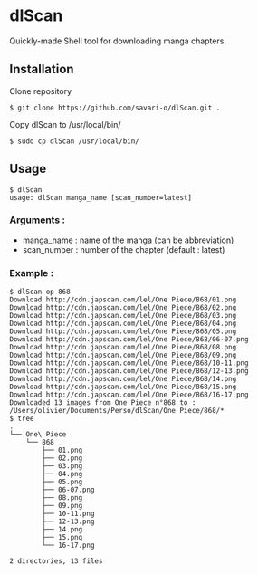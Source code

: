 # dlScan

Quickly-made Shell tool for downloading manga chapters.

## Installation
Clone repository

    $ git clone https://github.com/savari-o/dlScan.git .

Copy dlScan to /usr/local/bin/

    $ sudo cp dlScan /usr/local/bin/

## Usage

    $ dlScan
    usage: dlScan manga_name [scan_number=latest]

### Arguments :

* manga_name : name of the manga (can be abbreviation)
* scan_number : number of the chapter (default : latest)

### Example :

    $ dlScan op 868
    Download http://cdn.japscan.com/lel/One Piece/868/01.png
    Download http://cdn.japscan.com/lel/One Piece/868/02.png
    Download http://cdn.japscan.com/lel/One Piece/868/03.png
    Download http://cdn.japscan.com/lel/One Piece/868/04.png
    Download http://cdn.japscan.com/lel/One Piece/868/05.png
    Download http://cdn.japscan.com/lel/One Piece/868/06-07.png
    Download http://cdn.japscan.com/lel/One Piece/868/08.png
    Download http://cdn.japscan.com/lel/One Piece/868/09.png
    Download http://cdn.japscan.com/lel/One Piece/868/10-11.png
    Download http://cdn.japscan.com/lel/One Piece/868/12-13.png
    Download http://cdn.japscan.com/lel/One Piece/868/14.png
    Download http://cdn.japscan.com/lel/One Piece/868/15.png
    Download http://cdn.japscan.com/lel/One Piece/868/16-17.png
    Downloaded 13 images from One Piece n°868 to :
    /Users/olivier/Documents/Perso/dlScan/One Piece/868/*
    $ tree
    .
    └── One\ Piece
        └── 868
            ├── 01.png
            ├── 02.png
            ├── 03.png
            ├── 04.png
            ├── 05.png
            ├── 06-07.png
            ├── 08.png
            ├── 09.png
            ├── 10-11.png
            ├── 12-13.png
            ├── 14.png
            ├── 15.png
            └── 16-17.png
    
    2 directories, 13 files